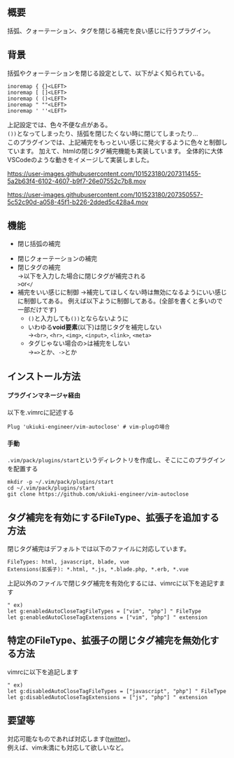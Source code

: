 ## 概要
括弧、クォーテーション、タグを閉じる補完を良い感じに行うプラグイン。

## 背景
括弧やクォーテーションを閉じる設定として、以下がよく知られている。
```
inoremap { {}<LEFT>
inoremap [ []<LEFT>
inoremap ( ()<LEFT>
inoremap " ""<LEFT>
inoremap ' ''<LEFT>
```

上記設定では、色々不便な点がある。  
```())```となってしまったり、括弧を閉じたくない時に閉じてしまったり...  
このプラグインでは、上記補完をもっといい感じに発火するように色々と制御しています。
加えて、htmlの閉じタグ補完機能も実装しています。
全体的に大体VSCodeのような動きをイメージして実装しました。

https://user-images.githubusercontent.com/101523180/207311455-5a2b63f4-6102-4607-b9f7-26e07552c7b8.mov

https://user-images.githubusercontent.com/101523180/207350557-5c52c90d-a058-45f1-b226-2dded5c428a4.mov


## 機能
- 閉じ括弧の補完
<!-- memo: この機能はコメントアウト中
- 括弧を改行したときにいい感じにしてくれる(この機能は削除するかも...)
-->
- 閉じクォーテーションの補完
- 閉じタグの補完  
→以下を入力した場合に閉じタグが補完される  
```>```or```</```
- 補完をいい感じに制御
→補完してほしくない時は無効になるようにいい感じに制御してある。
例えば以下ように制御してある。(全部を書くと多いので一部だけです)
  - ```()```と入力しても```())```とならないように
  - いわゆる**void要素**(以下)は閉じタグを補完しない  
  →```<br>```, ```<hr>```, ```<img>```, ```<input>```, ```<link>```, ```<meta>```
  - タグじゃない場合の>は補完をしない  
  →```=>```とか、```->```とか

## インストール方法
#### プラグインマネージャ経由
以下を.vimrcに記述する
```
Plug 'ukiuki-engineer/vim-autoclose' # vim-plugの場合
```
#### 手動
```.vim/pack/plugins/start```というディレクトリを作成し、そこにこのプラグインを配置する
```
mkdir -p ~/.vim/pack/plugins/start
cd ~/.vim/pack/plugins/start
git clone https://github.com/ukiuki-engineer/vim-autoclose
```

## タグ補完を有効にするFileType、拡張子を追加する方法
閉じタグ補完はデフォルトでは以下のファイルに対応しています。
```
FileTypes: html, javascript, blade, vue
Extensions(拡張子): *.html, *.js, *.blade.php, *.erb, *.vue
```

上記以外のファイルで閉じタグ補完を有効化するには、vimrcに以下を追記すます
```vim
" ex)
let g:enabledAutoCloseTagFileTypes = ["vim", "php"] " FileType
let g:enabledAutoCloseTagExtensions = ["vim", "php"] " extension
```

## 特定のFileType、拡張子の閉じタグ補完を無効化する方法
vimrcに以下を追記します

```vim
" ex)
let g:disabledAutoCloseTagFileTypes = ["javascript", "php"] " FileType
let g:disabledAutoCloseTagExtensions = ["js", "php"] " extension
```

## 要望等
対応可能なものであれば対応します([twitter](https://twitter.com/YUKI75191105))。  
例えば、vim未満にも対応して欲しいなど。
